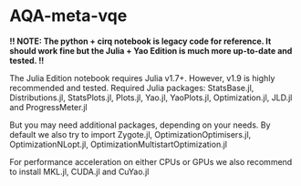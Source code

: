 # AQA-meta-vqe

 **!! NOTE: The python + cirq notebook is legacy code for reference. It should work fine but the Julia + Yao Edition is much more up-to-date and tested. !!**
 
The Julia Edition notebook requires Julia v1.7+. However, v1.9 is highly recommended and tested. 
Required Julia packages: StatsBase.jl, Distributions.jl, StatsPlots.jl, Plots.jl, Yao.jl, YaoPlots.jl, Optimization.jl, JLD.jl and ProgressMeter.jl

But you may need additional packages, depending on your needs. By default we also try to import Zygote.jl, OptimizationOptimisers.jl, OptimizationNLopt.jl, OptimizationMultistartOptimization.jl

For performance acceleration on either CPUs or GPUs we also recommend to install MKL.jl, CUDA.jl and CuYao.jl

